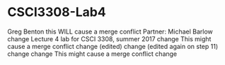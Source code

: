# CSCI3308-Lab4
Greg Benton
this WILL cause a merge conflict
Partner: Michael Barlow change
Lecture 4 lab for CSCI 3308, summer 2017 change
This might cause a merge conflict change
(edited) change
(edited again on step 11) change
change 
This might cause a merge conflict change
